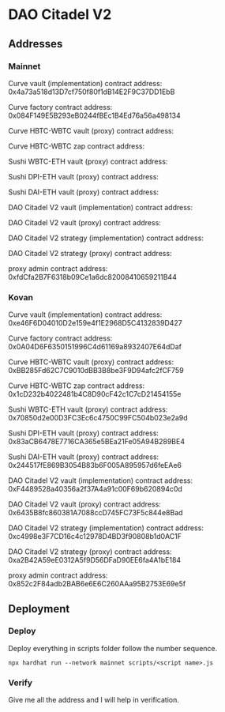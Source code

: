 # DAO Citadel V2

## Addresses

### Mainnet

Curve vault (implementation) contract address: 0x4a73a518d13D7cf750f80f1dB14E2F9C37DD1EbB

Curve factory contract address: 0x084F149E5B293eB0244fBEc1B4Ed76a56a498134

Curve HBTC-WBTC vault (proxy) contract address: 

Curve HBTC-WBTC zap contract address: 

Sushi WBTC-ETH vault (proxy) contract address: 

Sushi DPI-ETH vault (proxy) contract address: 

Sushi DAI-ETH vault (proxy) contract address: 

DAO Citadel V2 vault (implementation) contract address: 

DAO Citadel V2 vault (proxy) contract address: 

DAO Citadel V2 strategy (implementation) contract address: 

DAO Citadel V2 strategy (proxy) contract address: 

proxy admin contract address: 0xfdCfa2B7F6318b09Ce1a6dc82008410659211B44

### Kovan

Curve vault (implementation) contract address: 0xe46F6D04010D2e159e4f1E2968D5C4132839D427

Curve factory contract address: 0x0A04D6F6350151996C4d61169a8932407E64dDaf

Curve HBTC-WBTC vault (proxy) contract address: 0xBB285Fd62C7C9010dBB3B8be3F9D94afc2fCF759

Curve HBTC-WBTC zap contract address: 0x1cD232b4022481b4C8D90cF42c1C7cD21454155e

Sushi WBTC-ETH vault (proxy) contract address: 0x70850d2e00D3FC3Ec6c4750C99FC504b023e2a9d

Sushi DPI-ETH vault (proxy) contract address: 0x83aCB6478E7716CA365e5BEa21Fe05A94B289BE4

Sushi DAI-ETH vault (proxy) contract address: 0x244517fE869B3054B83b6F005A895957d6feEAe6

DAO Citadel V2 vault (implementation) contract address: 0xF4489528a40356a2f37A4a91c00F69b620894c0d

DAO Citadel V2 vault (proxy) contract address: 0x6435B8fc860381A7088ccD745FC73F5c844e8Bad

DAO Citadel V2 strategy (implementation) contract address: 0xc4998e3F7CD16c4c12978D4BD3f90808b1d0AC1F

DAO Citadel V2 strategy (proxy) contract address: 0xa2B42A59eE0312A5f9D56DFaD90EE6fa4A1bE184

proxy admin contract address: 0x852c2F84adb2BAB6e6E6C260AAa95B2753E69e5f

## Deployment

### Deploy

Deploy everything in scripts folder follow the number sequence.

```
npx hardhat run --network mainnet scripts/<script name>.js
```

### Verify
Give me all the address and I will help in verification.
